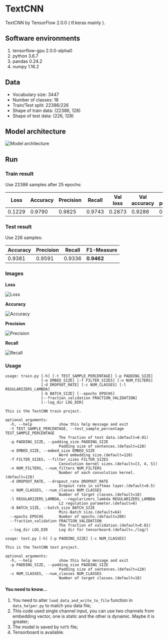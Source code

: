 # TextCNN
TextCNN by TensorFlow 2.0.0 ( tf.keras mainly ).
## Software environments
1. tensorflow-gpu 2.0.0-alpha0
2. python 3.6.7
3. pandas 0.24.2
4. numpy 1.16.2

## Data
- Vocabulary size: 3447
- Number of classes: 18
- Train/Test split: 22386/226
- Shape of train data: (22386, 128)
- Shape of test data: (226, 128)

## Model architecture
![Model architecture](https://ws1.sinaimg.cn/large/006tNc79gy1g2bu549arhj316i0u0wmt.jpg)

## Run
### Train result
Use 22386 samples after 25 epochs:

| Loss | Accuracy | Precision | Recall | Val loss | Val accuracy | Val precision | Val recall |
| --- | --- | --- | --- | --- | --- | --- | --- |
| 0.1229 | 0.9790 | 0.9825 | 0.9743 | 0.2873 | 0.9286 | 0.9367 | 0.9241 |
### Test result
Use 226 samples:

| Accuracy | Precision | Recall | F1-Measure |
| --- | --- | --- | --- |
| 0.9381 | 0.9591 | 0.9336 | **0.9462** |
### Images
**Loss**

![Loss](https://ws4.sinaimg.cn/large/006tNc79gy1g2buxirtkej30f709zdge.jpg)

**Accuracy**

![Accuracy](https://ws3.sinaimg.cn/large/006tNc79gy1g2buxixtiaj30ff09zaaw.jpg)

**Precision**

![Precision](https://ws2.sinaimg.cn/large/006tNc79gy1g2buxilmstj30fh09wjs5.jpg)

**Recall**

![Recall](https://ws4.sinaimg.cn/large/006tNc79gy1g2buxj23njj30fh0a0q3m.jpg)
### Usage
```
usage: train.py [-h] [-t TEST_SAMPLE_PERCENTAGE] [-p PADDING_SIZE]
                [-e EMBED_SIZE] [-f FILTER_SIZES] [-n NUM_FILTERS]
                [-d DROPOUT_RATE] [-c NUM_CLASSES] [-l REGULARIZERS_LAMBDA]
                [-b BATCH_SIZE] [--epochs EPOCHS]
                [--fraction_validation FRACTION_VALIDATION]
                [--log_dir LOG_DIR]

This is the TextCNN train project.

optional arguments:
  -h, --help            show this help message and exit
  -t TEST_SAMPLE_PERCENTAGE, --test_sample_percentage TEST_SAMPLE_PERCENTAGE
                        The fraction of test data.(default=0.01)
  -p PADDING_SIZE, --padding_size PADDING_SIZE
                        Padding size of sentences.(default=128)
  -e EMBED_SIZE, --embed_size EMBED_SIZE
                        Word embedding size.(default=128)
  -f FILTER_SIZES, --filter_sizes FILTER_SIZES
                        Convolution kernel sizes.(default=[3, 4, 5])
  -n NUM_FILTERS, --num_filters NUM_FILTERS
                        Number of each convolution kernel.(default=128)
  -d DROPOUT_RATE, --dropout_rate DROPOUT_RATE
                        Dropout rate in softmax layer.(default=0.5)
  -c NUM_CLASSES, --num_classes NUM_CLASSES
                        Number of target classes.(default=18)
  -l REGULARIZERS_LAMBDA, --regularizers_lambda REGULARIZERS_LAMBDA
                        L2 regulation parameter.(default=0)
  -b BATCH_SIZE, --batch_size BATCH_SIZE
                        Mini-Batch size.(default=64)
  --epochs EPOCHS       Number of epochs.(default=200)
  --fraction_validation FRACTION_VALIDATION
                        The fraction of validation.(default=0.01)
  --log_dir LOG_DIR     Log dir for tensorboard.(default=./log/)
```

```
usage: test.py [-h] [-p PADDING_SIZE] [-c NUM_CLASSES]

This is the TextCNN test project.

optional arguments:
  -h, --help            show this help message and exit
  -p PADDING_SIZE, --padding_size PADDING_SIZE
                        Padding size of sentences.(default=128)
  -c NUM_CLASSES, --num_classes NUM_CLASSES
                        Number of target classes.(default=18)
```
#### You need to know...
1. You need to alter `load_data_and_write_to_file` function in `data_helper.py` to match you data file;
2. This code used single channel input, you can use two channels from embedding vector, one is static and the other is dynamic. Maybe it is greater;
3. The model is saved by `hdf5` file;
4. Tensorboard is available.
